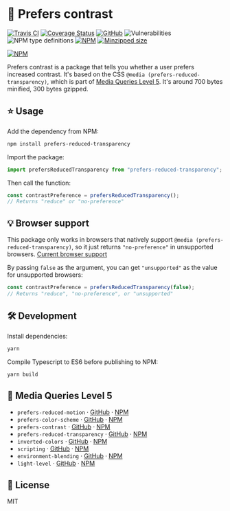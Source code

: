 # 🙅 Prefers contrast

[![Travis CI](https://img.shields.io/travis/AnandChowdhary/prefers-reduced-transparency.svg)](https://travis-ci.org/AnandChowdhary/prefers-reduced-transparency)
[![Coverage Status](https://coveralls.io/repos/github/AnandChowdhary/prefers-reduced-transparency/badge.svg?branch=master)](https://coveralls.io/github/AnandChowdhary/prefers-reduced-transparency?branch=master)
[![GitHub](https://img.shields.io/github/license/anandchowdhary/prefers-reduced-transparency.svg)](https://github.com/AnandChowdhary/prefers-reduced-transparency/blob/master/LICENSE)
![Vulnerabilities](https://img.shields.io/snyk/vulnerabilities/github/AnandChowdhary/prefers-reduced-transparency.svg)
![NPM type definitions](https://img.shields.io/npm/types/prefers-reduced-transparency.svg)
[![NPM](https://img.shields.io/npm/v/prefers-reduced-transparency.svg)](https://www.npmjs.com/package/prefers-reduced-transparency)
[![Minzipped size](https://img.shields.io/bundlephobia/minzip/prefers-reduced-transparency.svg)](https://www.npmjs.com/package/prefers-reduced-transparency)

[![NPM](https://nodei.co/npm/prefers-reduced-transparency.png)](https://www.npmjs.com/package/prefers-reduced-transparency)

Prefers contrast is a package that tells you whether a user prefers increased contrast. It's based on the CSS `@media (prefers-reduced-transparency)`, which is part of [Media Queries Level 5](https://drafts.csswg.org/mediaqueries-5/). It's around 700 bytes minified, 300 bytes gzipped.

## ⭐ Usage

Add the dependency from NPM:

```bash
npm install prefers-reduced-transparency
```

Import the package:

```js
import prefersReducedTransparency from "prefers-reduced-transparency";
```

Then call the function:

```js
const contrastPreference = prefersReducedTransparency();
// Returns "reduce" or "no-preference"
```

## 💡 Browser support

This package only works in browsers that natively support `@media (prefers-reduced-transparency)`, so it just returns `"no-preference"` in unsupported browsers. [Current browser support](https://caniuse.com/#feat=prefers-reduced-transparency)

By passing `false` as the argument, you can get `"unsupported"` as the value for unsupported browsers:

```js
const contrastPreference = prefersReducedTransparency(false);
// Returns "reduce", "no-preference", or "unsupported"
```

## 🛠️ Development

Install dependencies:

```bash
yarn
```

Compile Typescript to ES6 before publishing to NPM:

```bash
yarn build
```

## 📀 Media Queries Level 5

- `prefers-reduced-motion` · [GitHub](https://github.com/AnandChowdhary/prefers-reduced-motion) · [NPM](https://www.npmjs.com/package/prefers-reduced-motion)
- `prefers-color-scheme` · [GitHub](https://github.com/AnandChowdhary/prefers-color-scheme) · [NPM](https://www.npmjs.com/package/prefers-color-scheme)
- `prefers-contrast` · [GitHub](https://github.com/AnandChowdhary/prefers-contrast) · [NPM](https://www.npmjs.com/package/prefers-contrast)
- `prefers-reduced-transparency` · [GitHub](https://github.com/AnandChowdhary/prefers-reduced-transparency) · [NPM](https://www.npmjs.com/package/prefers-reduced-transparency)
- `inverted-colors` · [GitHub](https://github.com/AnandChowdhary/inverted-colors) · [NPM](https://www.npmjs.com/package/inverted-colors)
- `scripting` · [GitHub](https://github.com/AnandChowdhary/scripting) · [NPM](https://www.npmjs.com/package/scripting)
- `environment-blending` · [GitHub](https://github.com/AnandChowdhary/environment-blending) · [NPM](https://www.npmjs.com/package/environment-blending)
- `light-level` · [GitHub](https://github.com/AnandChowdhary/light-level) · [NPM](https://www.npmjs.com/package/light-level)

## 📝 License

MIT
